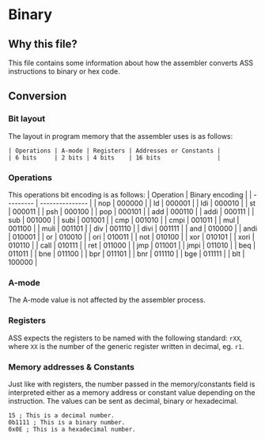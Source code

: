# Binary

## Why this file?
This file contains some information about how the assembler converts ASS instructions to binary or hex code.

## Conversion
### Bit layout
The layout in program memory that the assembler uses is as follows:  
```
| Operations | A-mode | Registers | Addresses or Constants |
| 6 bits     | 2 bits | 4 bits    | 16 bits                |
```

### Operations
This operations bit encoding is as follows:
| Operation | Binary encoding |
| --------- | --------------- |
| nop       | 000000          |
| ld        | 000001          |
| ldi       | 000010          |
| st        | 000011          |
| psh       | 000100          |
| pop       | 000101          |
| add       | 000110          |
| addi      | 000111          |
| sub       | 001000          |
| subi      | 001001          |
| cmp       | 001010          |
| cmpi      | 001011          |
| mul       | 001100          |
| muli      | 001101          |
| div       | 001110          |
| divi      | 001111          |
| and       | 010000          |
| andi      | 010001          |
| or        | 010010          |
| ori       | 010011          |
| not       | 010100          |
| xor       | 010101          |
| xori      | 010110          |
| call      | 010111          |
| ret       | 011000          |
| jmp       | 011001          |
| jmpi      | 011010          |
| beq       | 011011          |
| bne       | 011100          |
| bpr       | 011101          |
| bnr       | 011110          |
| bge       | 011111          |
| blt       | 100000          |

### A-mode
The A-mode value is not affected by the assembler process.

### Registers
ASS expects the registers to be named with the following standard: `rXX`, where `XX` is the number of the
generic register written in decimal, eg. `r1`.

### Memory addresses & Constants
Just like with registers, the number passed in the memory/constants field is interpreted
either as a memory address or constant value depending on the instruction. The values can be sent
as decimal, binary or hexadecimal.
```
15 ; This is a decimal number.
0b1111 ; This is a binary number.
0x0E ; This is a hexadecimal number.
```
